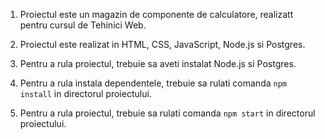 1. Proiectul este un magazin de componente de calculatore, realizatt pentru cursul de Tehinici Web.

2. Proiectul este realizat in HTML, CSS, JavaScript, Node.js si Postgres.

3. Pentru a rula proiectul, trebuie sa aveti instalat Node.js si Postgres.

4. Pentru a rula instala dependentele, trebuie sa rulati comanda `npm install` in directorul proiectului.

5. Pentru a rula proiectul, trebuie sa rulati comanda `npm start` in directorul proiectului.
